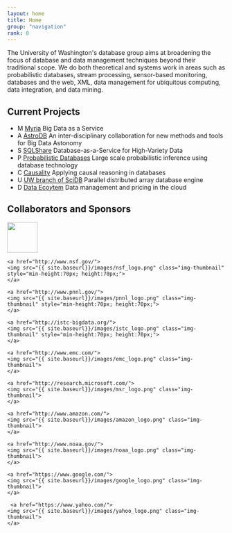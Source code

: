 ```yaml
---
layout: home
title: Home
group: "navigation"
rank: 0
---
```


<link rel="stylesheet" href="css/projects.css">

The University of Washington's database group aims at broadening the focus of database and data management techniques beyond their traditional scope.  We do both theoretical and systems work in areas such as probabilistic databases, stream processing, sensor-based monitoring, databases and the web, XML, data management for ubiquitous computing, data integration, and data mining.

## Current Projects

* M [Myria](http://myria.cs.washington.edu) Big Data as a Service
* A [AstroDB](http://db.cs.washington.edu/astrodb/) An inter-disciplinary collaboration for new methods and tools for Big Data Astonomy
* S [SQLShare](http://escience.washington.edu/sqlshare) Database-as-a-Service for High-Variety Data
* P [Probabilistic Databases](http://homes.cs.washington.edu/~suciu/project-querycompilation.html) Large scale probabilistic inference using database technology
* C [Causality](http://people.cs.umass.edu/~ameli/projects/causality/) Applying causal reasoning in databases
* U [UW branch of SciDB](http://scidb.cs.washington.edu) Parallel distributed array database engine
* D [Data Eco$y$tem](http://cloud-data-pricing.cs.washington.edu) Data management and pricing in the cloud



## Collaborators and Sponsors

<div height="50" class="flexcontainer">
    <a href="http://escience.washington.edu">
    <img src="{{ site.baseurl}}/images/eScience_logo.png" class="img-thumbnail" style="min-height:70px; height:70px;">
    </a>

    <a href="http://www.nsf.gov/">
    <img src="{{ site.baseurl}}/images/nsf_logo.png" class="img-thumbnail" style="min-height:70px; height:70px;">
    </a>

    <a href="http://www.pnnl.gov/">
    <img src="{{ site.baseurl}}/images/pnnl_logo.png" class="img-thumbnail" style="min-height:70px; height:70px;">
    </a>

    <a href="http://istc-bigdata.org/">
    <img src="{{ site.baseurl}}/images/istc_logo.png" class="img-thumbnail" style="min-height:70px; height:70px;">
    </a>

    <a href="http://www.emc.com/">
    <img src="{{ site.baseurl}}/images/emc_logo.png" class="img-thumbnail">
    </a>

    <a href="http://research.microsoft.com/">
    <img src="{{ site.baseurl}}/images/msr_logo.png" class="img-thumbnail">
    </a>

    <a href="http://www.amazon.com/">
    <img src="{{ site.baseurl}}/images/amazon_logo.png" class="img-thumbnail">
    </a>

    <a href="http://www.noaa.gov/">
    <img src="{{ site.baseurl}}/images/noaa_logo.png" class="img-thumbnail">
    </a>

    <a href="https://www.google.com/">
    <img src="{{ site.baseurl}}/images/google_logo.png" class="img-thumbnail">
    </a>

     <a href="https://www.yahoo.com/">
    <img src="{{ site.baseurl}}/images/yahoo_logo.png" class="img-thumbnail">
    </a>

</div>
